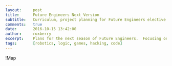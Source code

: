```yaml
---
layout:     post
title:      Future Engineers Next Version
subtitle:   Curriculum, project planning for Future Engineers elective
comments:   true
date:       2016-10-15 13:42:00
author:     roxberry
excerpt:    Plans for the next season of Future Engineers.  Focusing on tools, kits, and new challenges.
tags:       [robotics, logic, games, hacking, code]
---
```

!Map
